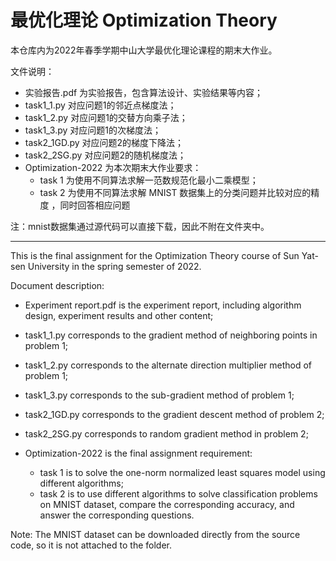 # 最优化理论 Optimization Theory

本仓库内为2022年春季学期中山大学最优化理论课程的期末大作业。

文件说明：

- 实验报告.pdf 为实验报告，包含算法设计、实验结果等内容；
- task1_1.py 对应问题1的邻近点梯度法；
- task1_2.py 对应问题1的交替方向乘子法；
- task1_3.py 对应问题1的次梯度法；
- task2_1GD.py 对应问题2的梯度下降法；
- task2_2SG.py 对应问题2的随机梯度法；
- Optimization-2022 为本次期末大作业要求：
  - task 1 为使用不同算法求解一范数规范化最小二乘模型； 
  - task 2 为使用不同算法求解 MNIST 数据集上的分类问题并比较对应的精度  ，同时回答相应问题   

注：mnist数据集通过源代码可以直接下载，因此不附在文件夹中。

------

This is the final assignment for the Optimization Theory course of Sun Yat-sen University in the spring semester of 2022.

Document description:

- Experiment report.pdf is the experiment report, including algorithm design, experiment results and other content;
- task1_1.py corresponds to the gradient method of neighboring points in problem 1;
- task1_2.py corresponds to the alternate direction multiplier method of problem 1;
- task1_3.py corresponds to the sub-gradient method of problem 1;

- task2_1GD.py corresponds to the gradient descent method of problem 2;
- task2_2SG.py corresponds to random gradient method in problem 2;
- Optimization-2022 is the final assignment requirement:
  - task 1 is to solve the one-norm normalized least squares model using different algorithms;
  - task 2 is to use different algorithms to solve classification problems on MNIST dataset, compare the corresponding accuracy, and answer the corresponding questions. 

Note: The MNIST dataset can be downloaded directly from the source code, so it is not attached to the folder.
